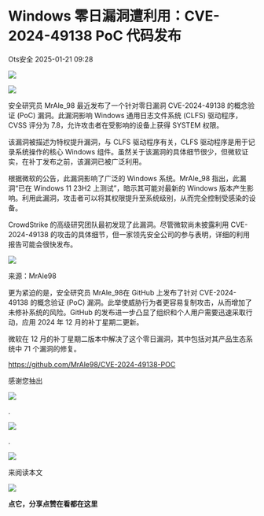 #  Windows 零日漏洞遭利用：CVE-2024-49138 PoC 代码发布   
 Ots安全   2025-01-21 09:28  
  
![](https://mmbiz.qpic.cn/mmbiz_gif/bL2iaicTYdZn7gtxSFZlfuCW6AdQib8Q1onbR0U2h9icP1eRO6wH0AcyJmqZ7USD0uOYncCYIH7ZEE8IicAOPxyb9IA/640?wx_fmt=gif "")  
  
![](https://mmbiz.qpic.cn/sz_mmbiz_png/rWGOWg48tacwetmBtBWCg5Xq2dKujicicIDEUGmWwoEebkZrntclJuGm9N0mtYCcccAicqML76YN9UouHu05eRd8g/640?wx_fmt=png&from=appmsg "")  
  
安全研究员 MrAle_98 最近发布了一个针对零日漏洞 CVE-2024-49138 的概念验证 (PoC) 漏洞。此漏洞影响 Windows 通用日志文件系统 (CLFS) 驱动程序，CVSS 评分为 7.8，允许攻击者在受影响的设备上获得 SYSTEM 权限。  
  
该漏洞被描述为特权提升漏洞，与 CLFS 驱动程序有关，CLFS 驱动程序是用于记录系统操作的核心 Windows 组件。虽然关于该漏洞的具体细节很少，但微软证实，在补丁发布之前，该漏洞已被广泛利用。  
  
根据微软的公告，此漏洞影响了广泛的 Windows 系统。MrAle_98 指出，此漏洞“已在 Windows 11 23H2 上测试”，暗示其可能对最新的 Windows 版本产生影响。利用此漏洞，攻击者可以将其权限提升至系统级别，从而完全控制受感染的设备。  
  
CrowdStrike 的高级研究团队最初发现了此漏洞。尽管微软尚未披露利用 CVE-2024-49138 的攻击的具体细节，但一家领先安全公司的参与表明，详细的利用报告可能会很快发布。  
  
![](https://mmbiz.qpic.cn/sz_mmbiz_gif/rWGOWg48tacwetmBtBWCg5Xq2dKujicicIPdjZg5MNrQicRiblls7zzQ1VwFicibOtzE5zqguXictS5onSiaIF9UwELTgQ/640?wx_fmt=gif&from=appmsg "")  
  
来源：MrAle98  
  
更为紧迫的是，安全研究员 MrAle_98在 GitHub 上发布了针对 CVE-2024-49138 的概念验证 (PoC) 漏洞。此举使威胁行为者更容易复制攻击，从而增加了未修补系统的风险。GitHub 的发布进一步凸显了组织和个人用户需要迅速采取行动，应用 2024 年 12 月的补丁星期二更新。  
  
微软在 12 月的补丁星期二版本中解决了这个零日漏洞，其中包括对其产品生态系统中 71 个漏洞的修复。  
  
https://github.com/MrAle98/CVE-2024-49138-POC  
  
  
  
感谢您抽出  
  
![](https://mmbiz.qpic.cn/mmbiz_gif/Ljib4So7yuWgdSBqOibtgiaYWjL4pkRXwycNnFvFYVgXoExRy0gqCkqvrAghf8KPXnwQaYq77HMsjcVka7kPcBDQw/640?wx_fmt=gif "")  
  
.  
  
![](https://mmbiz.qpic.cn/mmbiz_gif/Ljib4So7yuWgdSBqOibtgiaYWjL4pkRXwycd5KMTutPwNWA97H5MPISWXLTXp0ibK5LXCBAXX388gY0ibXhWOxoEKBA/640?wx_fmt=gif "")  
  
.  
  
![](https://mmbiz.qpic.cn/mmbiz_gif/Ljib4So7yuWgdSBqOibtgiaYWjL4pkRXwycU99fZEhvngeeAhFOvhTibttSplYbBpeeLZGgZt41El4icmrBibojkvLNw/640?wx_fmt=gif "")  
  
来阅读本文  
  
![](https://mmbiz.qpic.cn/mmbiz_gif/Ljib4So7yuWge7Mibiad1tV0iaF8zSD5gzicbxDmfZCEL7vuOevN97CwUoUM5MLeKWibWlibSMwbpJ28lVg1yj1rQflyQ/640?wx_fmt=gif "")  
  
**点它，分享点赞在看都在这里**  
  
  
